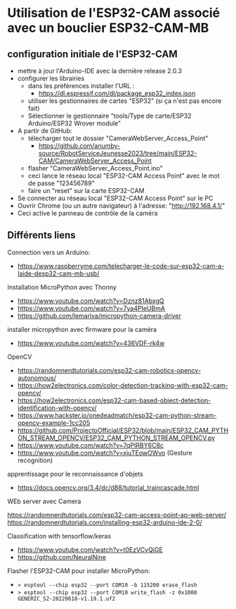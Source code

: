 # Utilisation de l'ESP32-CAM associé avec un bouclier ESP32-CAM-MB

## configuration initiale de l'ESP32-CAM

- mettre à jour l'Arduino-IDE avec la dernière release 2.0.3
- configurer les librairies
  - dans les préférences installer l'URL :
      - https://dl.espressif.com/dl/package_esp32_index.json
  - utiliser les gestionnaires de cartes "ESP32" (si ça n'est pas encore fait)
  - Sélectionner le gestionnaire "tools/Type de carte/ESP32 Arduino/ESP32 Wrover module"
- A partir de GitHub:
  - télecharger tout le dossier "CameraWebServer_Access_Point"
    - https://github.com/anumby-source/RobotServiceJeunesse2023/tree/main/ESP32-CAM/CameraWebServer_Access_Point
  - flasher "CameraWebServer_Access_Point.ino" 
  - ceci lance le réseau local "ESP32-CAM Access Point" avec le mot de passe "123456789"
  - faire un "reset" sur la carte ESP32-CAM
- Se connecter au réseau local "ESP32-CAM Access Point" sur le PC
- Ouvrir Chrome (ou un autre navigateur) à l'adresse: "http://192.168.4.1/"
- Ceci active le panneau de contrôle de la caméra

## Différents liens 

Connection vers un Arduino:

- https://www.raspberryme.com/telecharger-le-code-sur-esp32-cam-a-laide-desp32-cam-mb-usb/

Installation MicroPython avec Thonny

- https://www.youtube.com/watch?v=Dznz81AbxgQ
- https://www.youtube.com/watch?v=7ya4PIeUBmA
- https://github.com/lemariva/micropython-camera-driver

installer micropython avec firmware pour la caméra
- https://www.youtube.com/watch?v=436VDF-rk4w

OpenCV

- https://randomnerdtutorials.com/esp32-cam-robotics-opencv-autonomous/
- https://how2electronics.com/color-detection-tracking-with-esp32-cam-opencv/
- https://how2electronics.com/esp32-cam-based-object-detection-identification-with-opencv/
- https://www.hackster.io/onedeadmatch/esp32-cam-python-stream-opencv-example-1cc205
- https://github.com/ProjectoOfficial/ESP32/blob/main/ESP32_CAM_PYTHON_STREAM_OPENCV/ESP32_CAM_PYTHON_STREAM_OPENCV.py
- https://www.youtube.com/watch?v=7qPIRBY6C8c
- https://www.youtube.com/watch?v=xjuTEowOWvo (Gesture recognition)

apprentissage pour le reconnaissance d'objets

- https://docs.opencv.org/3.4/dc/d88/tutorial_traincascade.html

WEb server avec Camera

https://randomnerdtutorials.com/esp32-cam-access-point-ap-web-server/
https://randomnerdtutorials.com/installing-esp32-arduino-ide-2-0/

Classification with tensorflow/keras

- https://www.youtube.com/watch?v=t0EzVCvQjGE
- https://github.com/NeuralNine

Flasher l'ESP32-CAM pour installer MicroPython:

- ``> esptool --chip esp32 --port COM10 -b 115200 erase_flash``
- ``> esptool --chip esp32 --port COM10 write_flash -z 0x1000 GENERIC_S2-20220618-v1.19.1.uf2``
